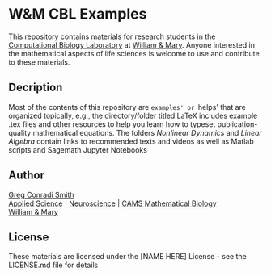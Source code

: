 # W&M CBL Examples

This repository contains materials for research students in the [Computational Biology Laboratory](https://wmcbl.wordpress.com) at [William & Mary](https://www.wm.edu). Anyone interested in the mathematical aspects of life sciences is welcome to use and contribute to these materials.

## Decription 

Most of the contents of this repository are `examples' or `helps' that are organized topically, e.g., the directory/folder titled LaTeX includes example .tex files and other resources to help you learn how to typeset publication-quality mathematical equations. The folders *Nonlinear Dynamics* and *Linear Algebra* contain links to recommended texts and videos as well as Matlab scripts and Sagemath Jupyter Notebooks

## Author

[Greg Conradi Smith](https://gregconradismith.wordpress.com)\
[Applied Science](https://www.wm.edu/as/appliedscience/) | [Neuroscience](https://www.wm.edu/as/neuroscience/) | [CAMS Mathematical Biology](https://www.wm.edu/as/cams/)\
[William & Mary](https://www.wm.edu)

## License

These materials are licensed under the [NAME HERE] License - see the LICENSE.md file for details






